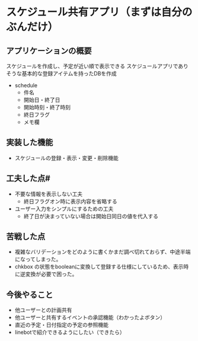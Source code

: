 # スケジュール共有アプリ（まずは自分のぶんだけ）

## アプリケーションの概要
スケジュールを作成し、予定が近い順で表示できる
スケジュールアプリでありそうな基本的な登録アイテムを持ったDBを作成

- schedule
  - 件名
  - 開始日・終了日
  - 開始時刻・終了時刻
  - 終日フラグ
  - メモ欄

## 実装した機能
  - スケジュールの登録・表示・変更・削除機能

## 工夫した点#
- 不要な情報を表示しない工夫
  - 終日フラグオン時に表示内容を省略する
- ユーザー入力をシンプルにするための工夫
  - 終了日が決まっていない場合は開始日同日の値を代入する

## 苦戦した点
- 複雑なバリデーションをどのように書くかまだ調べ切れておらず、中途半端になってしまった。
- chkbox の状態をbooleanに変換して登録する仕様にしているため、表示時に逆変換が必要で困った。

## 今後やること
- 他ユーザーとの計画共有
- 他ユーザーと共有するイベントの承認機能（わかったよボタン）
- 直近の予定・日付指定の予定の参照機能
- linebotで紹介できるようにしたい（できたら）